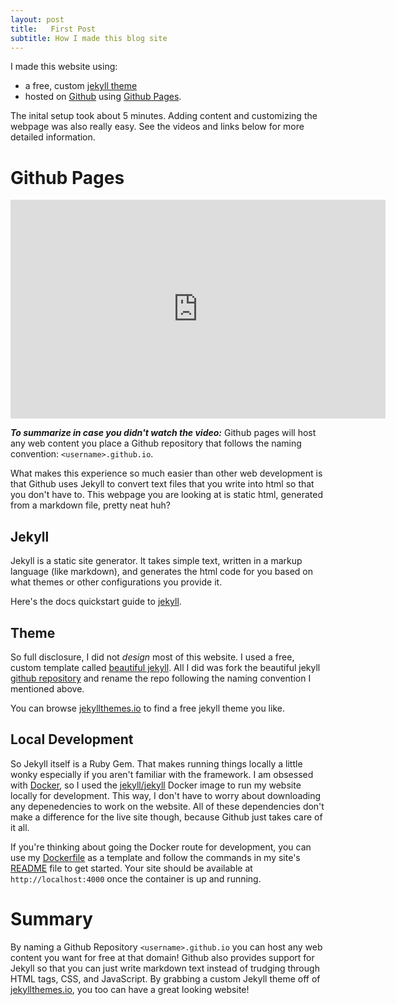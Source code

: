 ```yaml
---
layout: post
title:   First Post
subtitle: How I made this blog site
---
```


I made this website using:
- a free, custom [jekyll theme](https://github.com/daattali/beautiful-jekyll)
- hosted on [Github](https://github.com/masontadam/masontadam.github.io) using [Github Pages](https://pages.github.com).

The inital setup took about 5 minutes. Adding content and customizing the webpage was also really easy. See the videos and links below for more detailed information.

# Github Pages

<center>
    <iframe width="600" height="350" src="https://www.youtube.com/embed/2MsN8gpT6jY" frameborder="0" allow="autoplay; encrypted-media" allowfullscreen>
    </iframe>
</center>


***To summarize in case you didn't watch the video:*** Github pages will host any web content you place a Github repository that follows the naming convention: `<username>.github.io`. 

What makes this experience so much easier than other web development is that Github uses Jekyll to convert text files that you write into html so that you don't have to. This webpage you are looking at is static html, generated from a markdown file, pretty neat huh?

## Jekyll

Jekyll is a static site generator. It takes simple text, written in a markup language (like markdown), and generates the html code for you based on what themes or other configurations you provide it.

Here's the docs quickstart guide to [jekyll](https://jekyllrb.com/docs/).

## Theme

So full disclosure, I did not _design_ most of this website. I used a free, custom template called [beautiful jekyll](https://deanattali.com/beautiful-jekyll/). All I did was fork the beautiful jekyll [github repository](https://github.com/daattali/beautiful-jekyll) and rename the repo following the naming convention I mentioned above.

You can browse [jekyllthemes.io](https://jekyllthemes.io/free) to find a free jekyll theme you like.

## Local Development

So Jekyll itself is a Ruby Gem. That makes running things locally a little wonky especially if you aren't familiar with the framework. I am obsessed with [Docker](https://www.docker.com/), so I used the [jekyll/jekyll](https://hub.docker.com/r/jekyll/jekyll/) Docker image to run my website locally for development. This way, I don't have to worry about downloading any depenedencies to work on the website. All of these dependencies don't make a difference for the live site though, because Github just takes care of it all.

If you're thinking about going the Docker route for development, you can use my [Dockerfile](https://github.com/masontadam/masontadam.github.io/blob/master/Dockerfile) as a template and follow the commands in my site's [README](https://github.com/masontadam/masontadam.github.io/blob/master/README.md) file to get started. Your site should be available at `http://localhost:4000` once the container is up and running.

# Summary

By naming a Github Repository `<username>.github.io` you can host any web content you want for free at that domain! Github also provides support for Jekyll so that you can just write markdown text instead of trudging through HTML tags, CSS, and JavaScript. By grabbing a custom Jekyll theme off of [jekyllthemes.io](https://jekyllthemes.io/free), you too can have a great looking website!